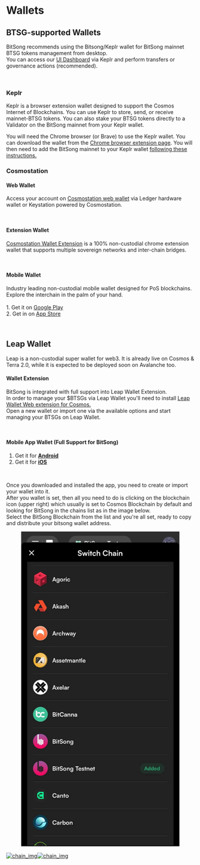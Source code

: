 # Wallets

## BTSG-supported Wallets

BitSong recommends using the Bitsong/Keplr wallet for BitSong mainnet BTSG tokens management from desktop.\
You can access our [UI Dashboard](https://wallet.bitsong.io) via Keplr and perform transfers or governance actions (recommended).

<figure><img src="../.gitbook/assets/Screenshot 2022-11-29 172139.png" alt=""><figcaption></figcaption></figure>

### Keplr

Keplr is a browser extension wallet designed to support the Cosmos Internet of Blockchains. You can use Keplr to store, send, or receive mainnet-BTSG tokens. You can also stake your BTSG tokens directly to a Validator on the BitSong mainnet from your Keplr wallet.

You will need the Chrome browser (or Brave) to use the Keplr wallet. You can download the wallet from the [Chrome browser extension page](https://chrome.google.com/webstore/detail/keplr/dmkamcknogkgcdfhhbddcghachkejeap). You will then need to add the BitSong mainnet to your Keplr wallet [following these instructions.](../useful-guides/wallet/how-to-create-a-bitsong-wallet.md)&#x20;

### Cosmostation

#### Web Wallet

Access your account on [Cosmostation web wallet](https://wallet.cosmostation.io/cosmos) via Ledger hardware wallet or Keystation powered by Cosmostation.

<figure><img src="../.gitbook/assets/Screenshot 2022-11-29 172929.png" alt=""><figcaption></figcaption></figure>

#### Extension Wallet

[Cosmostation Wallet Extension](https://chrome.google.com/webstore/detail/cosmostation/fpkhgmpbidmiogeglndfbkegfdlnajnf?utm_source=chrome-ntp-icon) is a 100% non-custodial chrome extension wallet that supports multiple sovereign networks and inter-chain bridges.

<figure><img src="../.gitbook/assets/Screenshot 2022-11-29 173103.png" alt=""><figcaption></figcaption></figure>

#### Mobile Wallet

Industry leading non-custodial mobile wallet designed for PoS blockchains. Explore the interchain in the palm of your hand.\
\
1\. Get it on [Google Play](https://play.google.com/store/apps/details?id=wannabit.io.cosmostaion)\
2\. Get in on [App Store](https://apps.apple.com/kr/app/cosmostation/id1459830339)

<figure><img src="../.gitbook/assets/photo_2022-11-29_17-33-58.jpg" alt=""><figcaption></figcaption></figure>

## Leap Wallet

Leap is a non-custodial super wallet for web3. It is already live on Cosmos & Terra 2.0, while it is expected to be deployed soon on Avalanche too.

#### Wallet Extension

BitSong is integrated with full support into Leap Wallet Extension. \
In order to manage your $BTSGs via Leap Wallet you'll need to install [Leap Wallet Web extension for Cosmos.](https://chrome.google.com/webstore/detail/leap-cosmos-wallet/fcfcfllfndlomdhbehjjcoimbgofdncg/?utm_source=website\&utm_medium=permanent-website\&utm_campaign=permanent)\
Open a new wallet or import one via the available options and start managing your BTSGs on Leap Wallet.

<figure><img src="../.gitbook/assets/FibZX9yVQAEfimv.jpg" alt=""><figcaption></figcaption></figure>

#### Mobile App Wallet (Full Support for BitSong)

1. Get it for [**Android**](https://www.leapwallet.io/cosmos)
2. Get it for [**iOS**](https://www.leapwallet.io/cosmos)

<figure><img src="../.gitbook/assets/Screenshot 2022-11-29 172529.png" alt=""><figcaption></figcaption></figure>

Once you downloaded and installed the app, you need to create or import your wallet into it.\
After you wallet is set, then all you need to do is clicking on the blockchain icon (upper right) which usually is set to Cosmos Blockchain by default and looking for BitSong in the chains list as in the image below.\
Select the BitSong Blockchain from the list and you're all set, ready to copy and distribute your bitsong wallet address.

<figure><img src="../.gitbook/assets/photo_2023-08-15_15-28-02.jpg" alt=""><figcaption></figcaption></figure>

[![chain\_img](https://www.cosmostation.io/_next/static/media/light_play_store.ac8ff4e6.svg)](https://play.google.com/store/apps/details?id=wannabit.io.cosmostaion)[![chain\_img](https://www.cosmostation.io/_next/static/media/light_app_store.97f6e176.svg)](https://apps.apple.com/kr/app/cosmostation/id1459830339)
